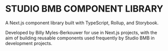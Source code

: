# STUDIO BMB COMPONENT LIBRARY

A Next.js component library built with TypeScript, Rollup, and Storybook.

Developed by Billy Myles-Berkouwer for use in Next.js projects, with the aim of building reusable components used frequently by Studio BMB in development projects.